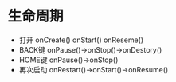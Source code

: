 # 生命周期
- 打开 onCreate() onStart() onReseme()
- BACK键 onPause()->onStop()->onDestory()
- HOME键 onPause()->onStop()
- 再次启动 onRestart()->onStart()->onResume()